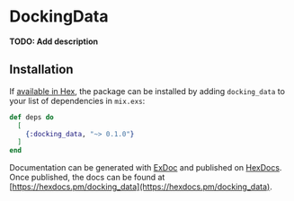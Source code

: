 # DockingData

**TODO: Add description**

## Installation

If [available in Hex](https://hex.pm/docs/publish), the package can be installed
by adding `docking_data` to your list of dependencies in `mix.exs`:

```elixir
def deps do
  [
    {:docking_data, "~> 0.1.0"}
  ]
end
```

Documentation can be generated with [ExDoc](https://github.com/elixir-lang/ex_doc)
and published on [HexDocs](https://hexdocs.pm). Once published, the docs can
be found at [https://hexdocs.pm/docking_data](https://hexdocs.pm/docking_data).

